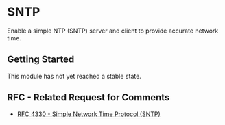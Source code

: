 # SNTP

Enable a simple NTP (SNTP) server and client to provide accurate network time.

## Getting Started

This module has not yet reached a stable state.

## RFC - Related Request for Comments 
- [RFC 4330 - Simple Network Time Protocol (SNTP)](https://tools.ietf.org/html/rfc4330)